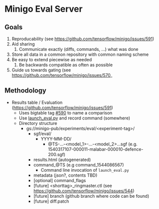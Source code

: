 
# Minigo Eval Server

## Goals
1. Reproducability (see https://github.com/tensorflow/minigo/issues/591)
2. Aid sharing
    1. Communicate exactly (diffs, commands, ...) what was done
3. Store all data in a common repository with common naming scheme
4. Be easy to extend piecewise as needed
    1. Be backwards compatible as often as possible
5. Guide us towards gating (see https://github.com/tensorflow/minigo/issues/570_

## Methodology

* Results table / Evaluation (https://github.com/tensorflow/minigo/issues/591)
  -   Uses bigtable tag  [#590](https://github.com/tensorflow/minigo/pull/590)  to name a comparison
  -   Use  [launch_eval.py](https://github.com/tensorflow/minigo/blob/master/cluster/evaluator/launch_eval.py)  and record command (somewhere)
  -  Directory structure
	  - gs://minigo-pub/experiments/eval/\<experiment-tag>/
           - sgf/eval/
			  - YYYY-MM-DD/
				  - @TS-...-\<model_1>-...-\<model_2>...sgf (e.g. 1540317107-000011-malabar-000010-defence-200.sgf)
		  - results.html (autogenerated)
		  - command_@TS (e.g command_1544086567)
			  - Command line invocation of `launch_eval.py`
		  - metadata (json?, contents TBD)
		  - [optional] command_flags
		  - [future] \<shorttag>_ringmaster.ctl (see https://github.com/tensorflow/minigo/issues/544)
		  - [future] branch (github branch where code can be found)
		  - [future] diff.patch
